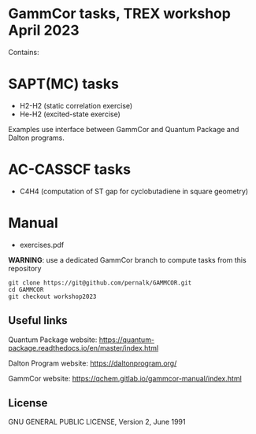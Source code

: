 # GammCor tasks, TREX workshop April 2023

Contains:
# SAPT(MC) tasks
- H2-H2 (static correlation exercise)
- He-H2 (excited-state exercise)

Examples use interface between GammCor and Quantum Package and Dalton programs.

# AC-CASSCF tasks
- C4H4 (computation of ST gap for cyclobutadiene in square geometry)

# Manual
- exercises.pdf

**WARNING**: use a dedicated GammCor branch to compute tasks from this repository

```
git clone https://git@github.com/pernalk/GAMMCOR.git
cd GAMMCOR
git checkout workshop2023
```

## Useful links
Quantum Package website:
https://quantum-package.readthedocs.io/en/master/index.html

Dalton Program website:
https://daltonprogram.org/

GammCor website:
https://qchem.gitlab.io/gammcor-manual/index.html

## License
GNU GENERAL PUBLIC LICENSE, Version 2, June 1991
